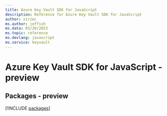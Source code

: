 ```yaml
---
title: Azure Key Vault SDK for JavaScript
description: Reference for Azure Key Vault SDK for JavaScript
author: xirzec
ms.author: jeffish
ms.data: 03/20/2023
ms.topic: reference
ms.devlang: javascript
ms.service: keyvault
---
```

# Azure Key Vault SDK for JavaScript - preview
## Packages - preview
[!INCLUDE [packages](key-vault-index.md)]